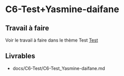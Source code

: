 
# C6-Test+Yasmine-daifane
 
## Travail à faire
Voir le travail à faire dans le thème Test
[Test](https://github.com/solicoders/evaluation/issues/10)

## Livrables
- docs/C6-Test/C6-Test_Yasmine-daifane.md 
 
